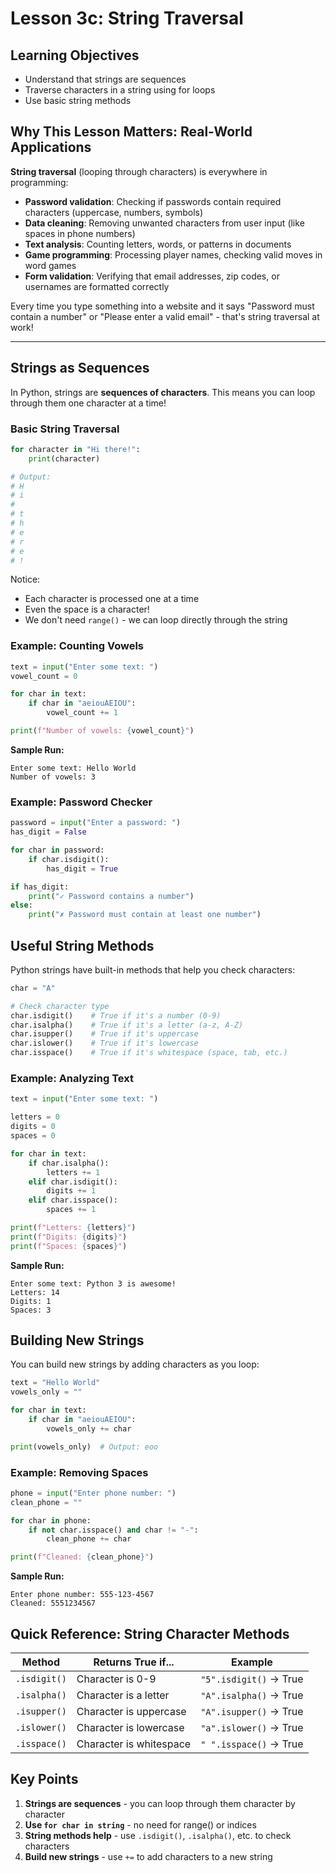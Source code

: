 # Lesson 3c: String Traversal

## Learning Objectives
- Understand that strings are sequences
- Traverse characters in a string using for loops
- Use basic string methods

##  Why This Lesson Matters: Real-World Applications

**String traversal** (looping through characters) is everywhere in programming:

- **Password validation**: Checking if passwords contain required characters (uppercase, numbers, symbols)
- **Data cleaning**: Removing unwanted characters from user input (like spaces in phone numbers)
- **Text analysis**: Counting letters, words, or patterns in documents
- **Game programming**: Processing player names, checking valid moves in word games
- **Form validation**: Verifying that email addresses, zip codes, or usernames are formatted correctly

Every time you type something into a website and it says "Password must contain a number" or "Please enter a valid email" - that's string traversal at work!

---

## Strings as Sequences

In Python, strings are **sequences of characters**. This means you can loop through them one character at a time!

### Basic String Traversal

```python
for character in "Hi there!":
    print(character)

# Output:
# H
# i
#  
# t
# h
# e
# r
# e
# !
```

Notice:
- Each character is processed one at a time
- Even the space is a character!
- We don't need `range()` - we can loop directly through the string

### Example: Counting Vowels

```python
text = input("Enter some text: ")
vowel_count = 0

for char in text:
    if char in "aeiouAEIOU":
        vowel_count += 1

print(f"Number of vowels: {vowel_count}")
```

**Sample Run:**
```
Enter some text: Hello World
Number of vowels: 3
```

### Example: Password Checker

```python
password = input("Enter a password: ")
has_digit = False

for char in password:
    if char.isdigit():
        has_digit = True

if has_digit:
    print("✓ Password contains a number")
else:
    print("✗ Password must contain at least one number")
```

## Useful String Methods

Python strings have built-in methods that help you check characters:

```python
char = "A"

# Check character type
char.isdigit()    # True if it's a number (0-9)
char.isalpha()    # True if it's a letter (a-z, A-Z)
char.isupper()    # True if it's uppercase
char.islower()    # True if it's lowercase
char.isspace()    # True if it's whitespace (space, tab, etc.)
```

### Example: Analyzing Text

```python
text = input("Enter some text: ")

letters = 0
digits = 0
spaces = 0

for char in text:
    if char.isalpha():
        letters += 1
    elif char.isdigit():
        digits += 1
    elif char.isspace():
        spaces += 1

print(f"Letters: {letters}")
print(f"Digits: {digits}")
print(f"Spaces: {spaces}")
```

**Sample Run:**
```
Enter some text: Python 3 is awesome!
Letters: 14
Digits: 1
Spaces: 3
```

## Building New Strings

You can build new strings by adding characters as you loop:

```python
text = "Hello World"
vowels_only = ""

for char in text:
    if char in "aeiouAEIOU":
        vowels_only += char

print(vowels_only)  # Output: eoo
```

### Example: Removing Spaces

```python
phone = input("Enter phone number: ")
clean_phone = ""

for char in phone:
    if not char.isspace() and char != "-":
        clean_phone += char

print(f"Cleaned: {clean_phone}")
```

**Sample Run:**
```
Enter phone number: 555-123-4567
Cleaned: 5551234567
```

## Quick Reference: String Character Methods

| Method | Returns True if... | Example |
|--------|-------------------|---------|
| `.isdigit()` | Character is 0-9 | `"5".isdigit()` → True |
| `.isalpha()` | Character is a letter | `"A".isalpha()` → True |
| `.isupper()` | Character is uppercase | `"A".isupper()` → True |
| `.islower()` | Character is lowercase | `"a".islower()` → True |
| `.isspace()` | Character is whitespace | `" ".isspace()` → True |

## Key Points

1. **Strings are sequences** - you can loop through them character by character
2. **Use `for char in string`** - no need for range() or indices
3. **String methods help** - use `.isdigit()`, `.isalpha()`, etc. to check characters
4. **Build new strings** - use `+=` to add characters to a new string

